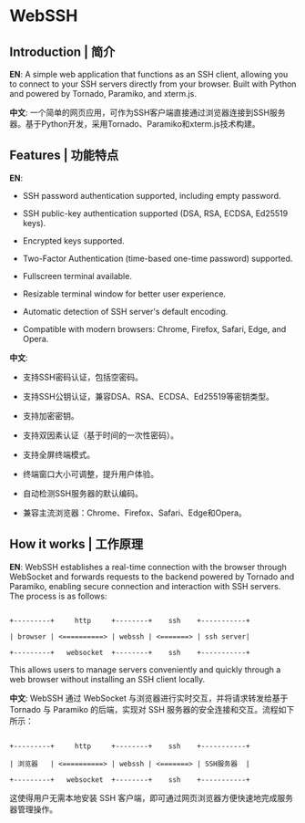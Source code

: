 # WebSSH

## Introduction | 简介

**EN**: A simple web application that functions as an SSH client, allowing you to connect to your SSH servers directly from your browser. Built with Python and powered by Tornado, Paramiko, and xterm.js.

**中文**: 一个简单的网页应用，可作为SSH客户端直接通过浏览器连接到SSH服务器。基于Python开发，采用Tornado、Paramiko和xterm.js技术构建。

## Features | 功能特点

**EN**:

* SSH password authentication supported, including empty password.

* SSH public-key authentication supported (DSA, RSA, ECDSA, Ed25519 keys).

* Encrypted keys supported.

* Two-Factor Authentication (time-based one-time password) supported.

* Fullscreen terminal available.

* Resizable terminal window for better user experience.

* Automatic detection of SSH server's default encoding.

* Compatible with modern browsers: Chrome, Firefox, Safari, Edge, and Opera.

**中文**:

* 支持SSH密码认证，包括空密码。

* 支持SSH公钥认证，兼容DSA、RSA、ECDSA、Ed25519等密钥类型。

* 支持加密密钥。

* 支持双因素认证（基于时间的一次性密码）。

* 支持全屏终端模式。

* 终端窗口大小可调整，提升用户体验。

* 自动检测SSH服务器的默认编码。

* 兼容主流浏览器：Chrome、Firefox、Safari、Edge和Opera。

## How it works | 工作原理

**EN**: WebSSH establishes a real-time connection with the browser through WebSocket and forwards requests to the backend powered by Tornado and Paramiko, enabling secure connection and interaction with SSH servers. The process is as follows:

```

+---------+     http     +--------+    ssh    +-----------+

| browser | <==========> | webssh | <=======> | ssh server|

+---------+   websocket  +--------+    ssh    +-----------+

```

This allows users to manage servers conveniently and quickly through a web browser without installing an SSH client locally.

**中文**: WebSSH 通过 WebSocket 与浏览器进行实时交互，并将请求转发给基于 Tornado 与 Paramiko 的后端，实现对 SSH 服务器的安全连接和交互。流程如下所示：

```

+---------+     http     +--------+    ssh    +-----------+

| 浏览器   | <==========> | webssh | <=======> | SSH服务器  |

+---------+   websocket  +--------+    ssh    +-----------+

```

这使得用户无需本地安装 SSH 客户端，即可通过网页浏览器方便快速地完成服务器管理操作。
